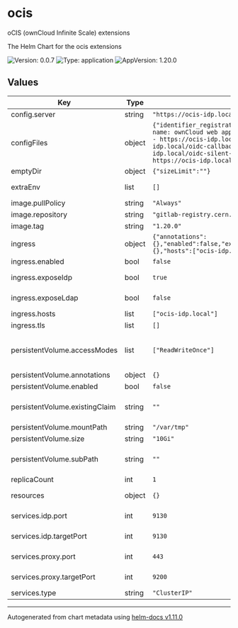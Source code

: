 
# ocis

oCIS (ownCloud Infinite Scale) extensions

The Helm Chart for the ocis extensions

![Version: 0.0.7](https://img.shields.io/badge/Version-0.0.7-informational?style=flat-square) ![Type: application](https://img.shields.io/badge/Type-application-informational?style=flat-square) ![AppVersion: 1.20.0](https://img.shields.io/badge/AppVersion-1.20.0-informational?style=flat-square)

## Values

| Key | Type | Default | Description |
|-----|------|---------|-------------|
| config.server | string | `"https://ocis-idp.local/"` |  |
| configFiles | object | `{"identifier_registration.yaml":"clients:\n  - id: web\n    name: ownCloud web app\n    trusted: yes\n    redirect_uris:\n      - https://ocis-idp.local/\n      - https://ocis-idp.local/oidc-callback.html\n      - https://ocis-idp.local/oidc-silent-redirect.html\n    origins:\n      - https://ocis-idp.local\n"}` | Configuration file for the IDP service - Configuration to register OAuth clients |
| emptyDir | object | `{"sizeLimit":""}` | Empty Dir for temporary volume |
| extraEnv | list | `[]` | Extra Environment variables for the ocis pod |
| image.pullPolicy | string | `"Always"` | Kubernetes Image pull policy |
| image.repository | string | `"gitlab-registry.cern.ch/sciencebox/docker-images/ocis"` | Image to use for deploying ocis |
| image.tag | string | `"1.20.0"` | Image tag to use |
| ingress | object | `{"annotations":{},"enabled":false,"exposeIdp":true,"exposeLdap":false,"grpc":{},"hosts":["ocis-idp.local"],"tls":[]}` | ingress configuration |
| ingress.enabled | bool | `false` | enable ingress for ocis |
| ingress.exposeIdp | bool | `true` | configure ingress to expose the IDP |
| ingress.exposeLdap | bool | `false` | configure ingress to expose the LDAP |
| ingress.hosts | list | `["ocis-idp.local"]` | ingress hostnames |
| ingress.tls | list | `[]` | ingress TLS configuration |
| persistentVolume.accessModes | list | `["ReadWriteOnce"]` | Must match those of existing PV or dynamic provisioner    Ref: http://kubernetes.io/docs/user-guide/persistent-volumes/ |
| persistentVolume.annotations | object | `{}` |  |
| persistentVolume.enabled | bool | `false` | enable persistent volume |
| persistentVolume.existingClaim | string | `""` | If defined, PVC MUST be created manually before volume will be bound |
| persistentVolume.mountPath | string | `"/var/tmp"` |  |
| persistentVolume.size | string | `"10Gi"` |  |
| persistentVolume.subPath | string | `""` | Subdirectory of the PV to mount. If the root directory is not empty |
| replicaCount | int | `1` | Number of ocis replicas to run |
| resources | object | `{}` | CPU/RAM resources for the ocis pod |
| services.idp.port | int | `9130` | Service port where the ocis idp extension is listening |
| services.idp.targetPort | int | `9130` | Target service port for the ocis idp extension |
| services.proxy.port | int | `443` | Service port where the ocis proxy extension is listening |
| services.proxy.targetPort | int | `9200` | Target service port for the ocis proxy extension |
| services.type | string | `"ClusterIP"` | Kubernetes service type |

----------------------------------------------
Autogenerated from chart metadata using [helm-docs v1.11.0](https://github.com/norwoodj/helm-docs/releases/v1.11.0)
